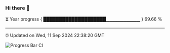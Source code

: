 ### Hi there 👋

⏳ Year progress { ████████████████████▁▁▁▁▁▁▁▁▁▁ } 69.66 %

---

⏰ Updated on Wed, 11 Sep 2024 22:38:20 GMT

![Progress Bar CI](https://github.com/IshwaranRudhara/GIT-ACTION/workflows/Progress%20Bar%20CI/badge.svg)

